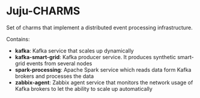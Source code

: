 # Juju-CHARMS

Set of charms that implement a distributed event processing infrastructure.

Contains:
* __kafka__: Kafka service that scales up dynamically
* __kafka-smart-grid__: Kafka producer service. It produces synthetic smart-grid events from several nodes
* __spark-processing__: Apache Spark service which reads data form Kafka brokers and processes the data 
* __zabbix-agent__: Zabbix agent service that monitors the network usage of Kafka brokers to let the ability to scale up automatically

